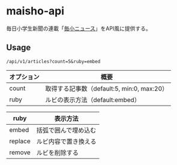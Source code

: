 # maisho-api

毎日小学生新聞の連載「[毎小ニュース](https://mainichi.jp/maisho/ch170361626i/%E6%AF%8E%E5%B0%8F%E3%83%8B%E3%83%A5%E3%83%BC%E3%82%B9)」をAPI風に提供する。

## Usage

`/api/v1/articles?count=5&ruby=embed`

| オプション | 概要                                       |
| ---------- | ------------------------------------------ |
| count      | 取得する記事数（default:5, min:0, max:20） |
| ruby       | ルビの表示方法（default:embed）            |

| ruby    | 表示方法             |
| ------- | -------------------- |
| embed   | 括弧で囲んで埋め込む |
| replace | ルビ内容で置き換える |
| remove  | ルビを削除する       |
